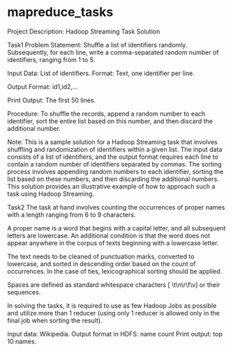 # mapreduce_tasks
Project Description: Hadoop Streaming Task Solution

Task1
Problem Statement:
Shuffle a list of identifiers randomly. Subsequently, for each line, write a comma-separated random number of identifiers, ranging from 1 to 5.

Input Data:
List of identifiers.
Format: Text, one identifier per line.

Output Format:
id1,id2,...

Print Output:
The first 50 lines.

Procedure:
To shuffle the records, append a random number to each identifier, sort the entire list based on this number, and then discard the additional number.

Note: This is a sample solution for a Hadoop Streaming task that involves shuffling and randomization of identifiers within a given list. The input data consists of a list of identifiers, and the output format requires each line to contain a random number of identifiers separated by commas. The sorting process involves appending random numbers to each identifier, sorting the list based on these numbers, and then discarding the additional numbers. This solution provides an illustrative example of how to approach such a task using Hadoop Streaming.


Task2
The task at hand involves counting the occurrences of proper names with a length ranging from 6 to 9 characters.

A proper name is a word that begins with a capital letter, and all subsequent letters are lowercase. An additional condition is that the word does not appear anywhere in the corpus of texts beginning with a lowercase letter.

The text needs to be cleaned of punctuation marks, converted to lowercase, and sorted in descending order based on the count of occurrences. In the case of ties, lexicographical sorting should be applied.

Spaces are defined as standard whitespace characters [ \t\n\r\f\v] or their sequences.

In solving the tasks, it is required to use as few Hadoop Jobs as possible and utilize more than 1 reducer (using only 1 reducer is allowed only in the final job when sorting the result).

Input data: Wikipedia.
Output format in HDFS: name  count
Print output: top 10 names.
